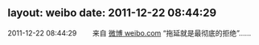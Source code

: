 layout: weibo
date: 2011-12-22 08:44:29
---
2011-12-22 08:44:29  &nbsp;&nbsp;&nbsp;&nbsp;&nbsp;&nbsp; 来自 <a href="http://weibo.com/" rel="nofollow">微博 weibo.com</a>
“拖延就是最彻底的拒绝”…… ​​​
